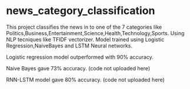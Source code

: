 # news_category_classification

This project classifies the news in to one of the 7 categories like Politics,Business,Entertainment,Science,Health,Technology,Sports.
Using NLP tecniques like TFIDF vectorizer.
Model trained using Logistic Regression,NaiveBayes and LSTM Neural networks.

Logistic regression model outperformed with 90% accuracy.

Naive Bayes gave 73% accuracy. (code not uploaded here)

RNN-LSTM model gave 80% accuracy. (code not uploaded here)

